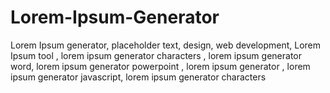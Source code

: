 # Lorem-Ipsum-Generator
Lorem Ipsum generator, placeholder text, design, web development, Lorem Ipsum tool , lorem ipsum generator characters , lorem ipsum generator word,   lorem ipsum generator powerpoint , lorem ipsum generator , lorem ipsum generator javascript, lorem ipsum generator characters
